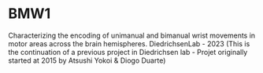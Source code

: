 # BMW1
Characterizing the encoding of unimanual and bimanual wrist movements in motor areas across the brain hemispheres.
DiedrichsenLab - 2023
(This is the continuation of a previous project in Diedrichsen lab - Projet originally started at 2015 by Atsushi Yokoi & Diogo Duarte)

